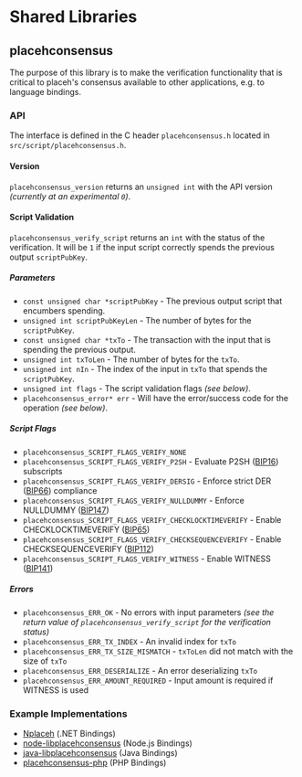 Shared Libraries
================

## placehconsensus

The purpose of this library is to make the verification functionality that is critical to placeh's consensus available to other applications, e.g. to language bindings.

### API

The interface is defined in the C header `placehconsensus.h` located in  `src/script/placehconsensus.h`.

#### Version

`placehconsensus_version` returns an `unsigned int` with the API version *(currently at an experimental `0`)*.

#### Script Validation

`placehconsensus_verify_script` returns an `int` with the status of the verification. It will be `1` if the input script correctly spends the previous output `scriptPubKey`.

##### Parameters
- `const unsigned char *scriptPubKey` - The previous output script that encumbers spending.
- `unsigned int scriptPubKeyLen` - The number of bytes for the `scriptPubKey`.
- `const unsigned char *txTo` - The transaction with the input that is spending the previous output.
- `unsigned int txToLen` - The number of bytes for the `txTo`.
- `unsigned int nIn` - The index of the input in `txTo` that spends the `scriptPubKey`.
- `unsigned int flags` - The script validation flags *(see below)*.
- `placehconsensus_error* err` - Will have the error/success code for the operation *(see below)*.

##### Script Flags
- `placehconsensus_SCRIPT_FLAGS_VERIFY_NONE`
- `placehconsensus_SCRIPT_FLAGS_VERIFY_P2SH` - Evaluate P2SH ([BIP16](https://github.com/xagau/bips/blob/master/bip-0016.mediawiki)) subscripts
- `placehconsensus_SCRIPT_FLAGS_VERIFY_DERSIG` - Enforce strict DER ([BIP66](https://github.com/xagau/bips/blob/master/bip-0066.mediawiki)) compliance
- `placehconsensus_SCRIPT_FLAGS_VERIFY_NULLDUMMY` - Enforce NULLDUMMY ([BIP147](https://github.com/xagau/bips/blob/master/bip-0147.mediawiki))
- `placehconsensus_SCRIPT_FLAGS_VERIFY_CHECKLOCKTIMEVERIFY` - Enable CHECKLOCKTIMEVERIFY ([BIP65](https://github.com/xagau/bips/blob/master/bip-0065.mediawiki))
- `placehconsensus_SCRIPT_FLAGS_VERIFY_CHECKSEQUENCEVERIFY` - Enable CHECKSEQUENCEVERIFY ([BIP112](https://github.com/xagau/bips/blob/master/bip-0112.mediawiki))
- `placehconsensus_SCRIPT_FLAGS_VERIFY_WITNESS` - Enable WITNESS ([BIP141](https://github.com/xagau/bips/blob/master/bip-0141.mediawiki))

##### Errors
- `placehconsensus_ERR_OK` - No errors with input parameters *(see the return value of `placehconsensus_verify_script` for the verification status)*
- `placehconsensus_ERR_TX_INDEX` - An invalid index for `txTo`
- `placehconsensus_ERR_TX_SIZE_MISMATCH` - `txToLen` did not match with the size of `txTo`
- `placehconsensus_ERR_DESERIALIZE` - An error deserializing `txTo`
- `placehconsensus_ERR_AMOUNT_REQUIRED` - Input amount is required if WITNESS is used

### Example Implementations
- [Nplaceh](https://github.com/NicolasDorier/Nplaceh/blob/master/Nplaceh/Script.cs#L814) (.NET Bindings)
- [node-libplacehconsensus](https://github.com/bitpay/node-libplacehconsensus) (Node.js Bindings)
- [java-libplacehconsensus](https://github.com/dexX7/java-libplacehconsensus) (Java Bindings)
- [placehconsensus-php](https://github.com/Bit-Wasp/placehconsensus-php) (PHP Bindings)
